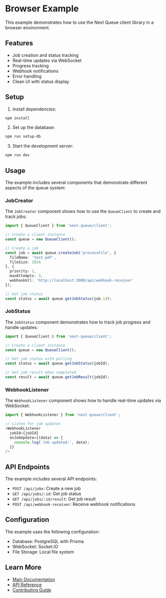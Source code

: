 # Browser Example

This example demonstrates how to use the Next Queue client library in a browser environment.

## Features

- Job creation and status tracking
- Real-time updates via WebSocket
- Progress tracking
- Webhook notifications
- Error handling
- Clean UI with status display

## Setup

1. Install dependencies:
```bash
npm install
```

2. Set up the database:
```bash
npm run setup-db
```

3. Start the development server:
```bash
npm run dev
```

## Usage

The example includes several components that demonstrate different aspects of the queue system:

### JobCreator

The `JobCreator` component shows how to use the `QueueClient` to create and track jobs:

```typescript
import { QueueClient } from 'next-queue/client';

// Create a client instance
const queue = new QueueClient();

// Create a job
const job = await queue.createJob('processFile', {
  fileName: 'test.pdf',
  fileSize: 1024
}, {
  priority: 1,
  maxAttempts: 3,
  webhookUrl: 'http://localhost:3000/api/webhook-receiver'
});

// Get job status
const status = await queue.getJobStatus(job.id);
```

### JobStatus

The `JobStatus` component demonstrates how to track job progress and handle updates:

```typescript
import { QueueClient } from 'next-queue/client';

// Create a client instance
const queue = new QueueClient();

// Get job status with polling
const status = await queue.getJobStatus(jobId);

// Get job result when completed
const result = await queue.getJobResult(jobId);
```

### WebhookListener

The `WebhookListener` component shows how to handle real-time updates via WebSocket:

```typescript
import { WebhookListener } from 'next-queue/client';

// Listen for job updates
<WebhookListener 
  jobId={jobId} 
  onJobUpdate={(data) => {
    console.log('Job updated:', data);
  }} 
/>
```

## API Endpoints

The example includes several API endpoints:

- `POST /api/jobs`: Create a new job
- `GET /api/jobs/:id`: Get job status
- `GET /api/jobs/:id/result`: Get job result
- `POST /api/webhook-receiver`: Receive webhook notifications

## Configuration

The example uses the following configuration:

- Database: PostgreSQL with Prisma
- WebSocket: Socket.IO
- File Storage: Local file system

## Learn More

- [Main Documentation](../../README.md)
- [API Reference](../../docs/API.md)
- [Contributing Guide](../../CONTRIBUTING.md)

